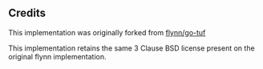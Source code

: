 ## Credits

This implementation was originally forked from [flynn/go-tuf](https://github.com/flynn/go-tuf)

This implementation retains the same 3 Clause BSD license present on 
the original flynn implementation.

